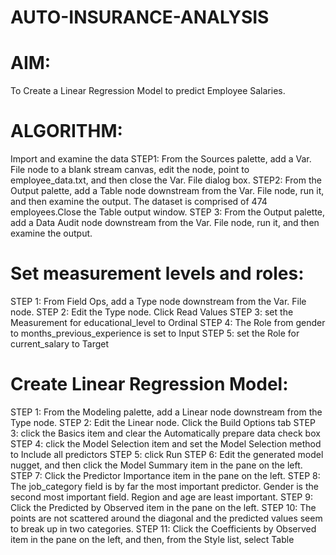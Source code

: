 # AUTO-INSURANCE-ANALYSIS

# AIM:
 To Create a Linear Regression Model to predict Employee Salaries.
# ALGORITHM:
Import and examine the data
STEP1: From the Sources palette, add a Var. File node to a blank stream canvas, 
edit the node, point to employee_data.txt, and then close the Var. File dialog 
box.
STEP2: From the Output palette, add a Table node downstream from the Var. 
File node, run it, and then examine the output. The dataset is comprised of 474 
employees.Close the Table output window.
STEP 3: From the Output palette, add a Data Audit node downstream from 
the Var. File node, run it, and then examine the output.
             
   # Set measurement levels and roles:


STEP 1: From Field Ops, add a Type node downstream from the Var. File node.
STEP 2: Edit the Type node. Click Read Values
STEP 3: set the Measurement for educational_level to Ordinal
STEP 4: The Role from gender to months_previous_experience is set to Input
STEP 5: set the Role for current_salary to Target

   # Create Linear Regression Model:


STEP 1: From the Modeling palette, add a Linear node downstream from 
the Type node.
STEP 2: Edit the Linear node. Click the Build Options tab
STEP 3: click the Basics item and clear the Automatically prepare data check box
STEP 4: click the Model Selection item and set the Model Selection method 
to Include all predictors
STEP 5: click Run
STEP 6: Edit the generated model nugget, and then click the Model Summary item in 
the pane on the left.
STEP 7: Click the Predictor Importance item in the pane on the left.
STEP 8: The job_category field is by far the most important predictor. Gender is the 
second most important field. Region and age are least important.
STEP 9: Click the Predicted by Observed item in the pane on the left.
STEP 10: The points are not scattered around the diagonal and the predicted values 
seem to break up in two categories.
STEP 11: Click the Coefficients by Observed item in the pane on the left, and then, 
from the Style list, select Table
